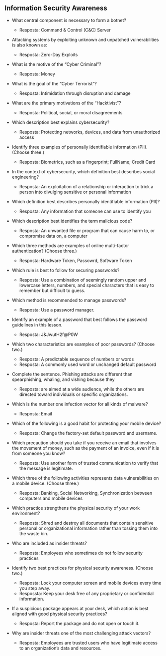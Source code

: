 
## Information Security Awareness

- What central component is necessary to form a botnet?
    - Resposta: Command & Control (C&C) Server

- Attacking systems by exploiting unknown and unpatched vulnerabilities is also known as:
    - Resposta: Zero-Day Exploits

- What is the motive of the “Cyber Criminal”?
    - Resposta: Money

- What is the goal of the “Cyber Terrorist”?
    - Resposta: Intimidation through disruption and damage

- What are the primary motivations of the “Hacktivist”?
    - Resposta: Political, social, or moral disagreements

- Which description best explains cybersecurity?
    - Resposta: Protecting networks, devices, and data from unauthorized access

- Identify three examples of personally identifiable information (PII). (Choose three.)
    - Resposta: Biometrics, such as a fingerprint; FullName; Credit Card

- In the context of cybersecurity, which definition best describes social engineering?
    - Resposta: An exploitation of a relationship or interaction to trick a person into divulging sensitive or personal information

- Which definition best describes personally identifiable information (PII)?
    - Resposta: Any information that someone can use to identify you

- Which description best identifies the term malicious code?
    - Resposta: An unwanted file or program that can cause harm to, or compromise data on, a computer

- Which three methods are examples of online multi-factor authentication? (Choose three.)
    - Resposta: Hardware Token, Passowrd, Software Token

- Which rule is best to follow for securing passwords?
    - Resposta: Use a combination of seemingly random upper and lowercase letters, numbers, and special characters that is easy to remember but difficult to guess.

- Which method is recommended to manage passwords?
    - Resposta: Use a password manager.

- Identify an example of a password that best follows the password guidelines in this lesson.
    - Resposta: J&JwutH2f@P0W

- Which two characteristics are examples of poor passwords? (Choose two.)
    - Resposta: A predictable sequence of numbers or words
    - Resposta: A commonly used word or unchanged default password

- Complete the sentence. Phishing attacks are different than spearphishing, whaling, and vishing because they
    - Resposta: are aimed at a wide audience, while the others are directed toward individuals or specific organizations.

- Which is the number one infection vector for all kinds of malware?
    - Resposta: Email

- Which of the following is a good habit for protecting your mobile device?
    - Resposta: Change the factory-set default password and username.

- Which precaution should you take if you receive an email that involves the movement of money, such as the payment of an invoice, even if it is from someone you know?
    - Resposta: Use another form of trusted communication to verify that the message is legitimate.

- Which three of the following activities represents data vulnerabilities on a mobile device. (Choose three.)
    - Resposta: Banking, Social Networking, Synchronization between computers and mobile devices

- Which practice strengthens the physical security of your work environment?
    - Resposta: Shred and destroy all documents that contain sensitive personal or organizational information rather than tossing them into the waste bin.

- Who are included as insider threats?
    - Resposta: Employees who sometimes do not follow security practices

- Identify two best practices for physical security awareness. (Choose two.)
    - Resposta: Lock your computer screen and mobile devices every time you step away.
    - Respossta: Keep your desk free of any proprietary or confidential information.

- If a suspicious package appears at your desk, which action is best aligned with good physical security practices?
    - Resposta: Report the package and do not open or touch it.

- Why are insider threats one of the most challenging attack vectors?
    - Resposta: Employees are trusted users who have legitimate access to an organization’s data and resources.
